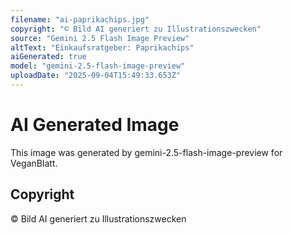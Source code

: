 ```yaml
---
filename: "ai-paprikachips.jpg"
copyright: "© Bild AI generiert zu Illustrationszwecken"
source: "Gemini 2.5 Flash Image Preview"
altText: "Einkaufsratgeber: Paprikachips"
aiGenerated: true
model: "gemini-2.5-flash-image-preview"
uploadDate: "2025-09-04T15:49:33.653Z"
---
```


# AI Generated Image

This image was generated by gemini-2.5-flash-image-preview for VeganBlatt.

## Copyright
© Bild AI generiert zu Illustrationszwecken
